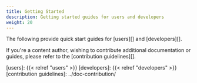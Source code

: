 ```yaml
---
title: Getting Started
description: Getting started guides for users and developers
weight: 20
---
```


The following provide quick start guides for [users][] and [developers][].

If you're a content author, wishing to contribute additional documentation or guides,
 please refer to the [contribution guidelines][].

[users]: {{< relref "users" >}}
[developers]: {{< relref "developers" >}}
[contribution guidelines]: ../doc-contribution/
